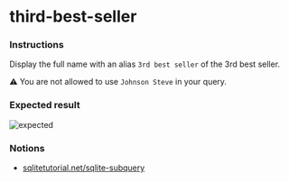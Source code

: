 # third-best-seller

### Instructions

Display the full name with an alias `3rd best seller` of the 3rd best seller.

⚠️ You are not allowed to use `Johnson Steve` in your query.

### Expected result

![expected](https://i.imgur.com/6ua2ETB.png)

### Notions

- [sqlitetutorial.net/sqlite-subquery](https://www.sqlitetutorial.net/sqlite-subquery)
